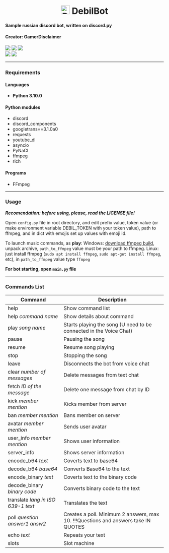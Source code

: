 <h1 align="center"><img src="https://tidurak.github.io/DebilBot2.svg" alt="DebilBot" border="0" height="28px"> DebilBot</h1>


#### Sample russian discord bot, written on discord.py 
#### Creator: GamerDisclaimer

<a href="https://discord.gg/4dEmQjt"><img src="https://img.shields.io/badge/Discord-Join%20TODAY!-7289DA?logo=discord&logoColor=7289DA"></a>
<a href="https://youtube.com/c/gamerdisclaimer"><img src="https://img.shields.io/badge/YouTube-Subscribe%20NOW!-red?logo=youtube&logoColor=red"></a>
<a href="https://discord.com/api/oauth2/authorize?client_id=699912361481470032&permissions=8&scope=bot"><img src="https://img.shields.io/badge/DebilBot-Add to Discord server-orange?logo=probot&logoColor=orange"></a>
<br>
<img src="https://img.shields.io/badge/Python-3.10x-yellow">
<img src="https://img.shields.io/badge/Discord.Py-1.7.3-blue">

***

### Requirements

#### Languages
+ **Python 3.10.0**

#### Python modules
+ discord
+ discord_components
+ googletrans==3.1.0a0
+ requests
+ youtube_dl
+ asyncio
+ PyNaCl
+ ffmpeg
+ rich

#### Programs
+ FFmpeg


***

### Usage

***Recomendation: before using, please, read the LICENSE file!***

Open `config.py` file in root directory, and edit prefix value, token value (or make environment variable DEBIL_TOKEN with your token value),
path to ffmpeg, and in dict with emojis set up values with emoji id.

To launch music commands, as **play**:
Windows: [download ffmpeg build](https://www.gyan.dev/ffmpeg/builds/), unpack archive, `path_to_ffmpeg` value must be your path to ffmpeg.
Linux: just install ffmpeg (`sudo apt install ffmpeg`, `sudo apt-get install ffmpeg`, etc), in `path_to_ffmpeg` value type `ffmpeg`

**For bot starting, open `main.py` file**

---

### Commands List

Command                                 | Description
----------------------------------------|---------------------------------------------------------------------------------
help                                    | Show command list
help *command name*                     | Show details about command
play *song name*                        | Starts playing the song (U need to be connected in the Voice Chat)
pause                                   | Pausing the song
resume                                  | Resume song playing
stop                                    | Stopping the song
leave                                   | Disconnects the bot from voice chat
clear *number of messages*              | Delete messages from text chat
fetch *ID of the message*               | Delete one message from chat by ID
kick *member mention*                   | Kicks member from server
ban *member mention*                    | Bans member on server
avatar *member mention*                 | Sends user avatar
user_info *member mention*              | Shows user information
server_info                             | Shows server information
encode_b64 *text*                       | Coverts text to base64
decode_b64 *base64*                     | Converts Base64 to the text
encode_binary *text*                    | Coverts text to the binary code
decode_binary *binary code*             | Converts binary code to the text
translate *lang in ISO 639-1* *text*    | Translates the text
poll *question* *answer1* *answ2*       | Creates a poll. Minimum 2 answers, max 10. !!!Questions and answers take IN QUOTES
echo *text*                             | Repeats your text
slots                                   | Slot machine
